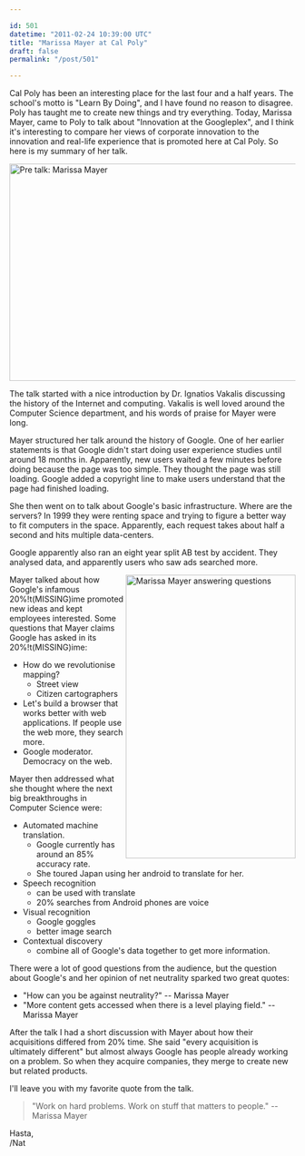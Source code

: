 ```yaml
---

id: 501
datetime: "2011-02-24 10:39:00 UTC"
title: "Marissa Mayer at Cal Poly"
draft: false
permalink: "/post/501"

---
```


Cal Poly has been an interesting place for the last four and a half years. The school's motto is "Learn By Doing", and I have found no reason to disagree. Poly has taught me to create new things and try everything. Today, Marissa Mayer, came to Poly to talk about "Innovation at the Googleplex", and I think it's interesting to compare her views of corporate innovation to the innovation and real\-life experience that is promoted here at Cal Poly. So here is my summary of her talk.

<a href="http://www.flickr.com/photos/icco/5473954479/" title="Pre talk: Marissa Mayer by Nat W, on Flickr"><img src="http://farm6.static.flickr.com/5095/5473954479\_69ee868a44\_z.jpg" width="640" height="383" alt="Pre talk: Marissa Mayer" /></a>

The talk started with a nice introduction by Dr. Ignatios Vakalis discussing the history of the Internet and computing. Vakalis is well loved around the Computer Science department, and his words of praise for Mayer were long.

Mayer structured her talk around the history of Google. One of her earlier statements is that Google didn't start doing user experience studies until around 18 months in. Apparently, new users waited a few minutes before doing because the page was too simple. They thought the page was still loading. Google added a copyright line to make users understand that the page had finished loading.

She then went on to talk about Google's basic infrastructure. Where are the servers? In 1999 they were renting space and trying to figure a better way to fit computers in the space. Apparently, each request takes about half a second and hits multiple data\-centers.

Google apparently also ran an eight year split AB test by accident. They analysed data, and apparently users who saw ads searched more.

<a href="http://www.flickr.com/photos/icco/5474720594/" title="Marissa Mayer answering questions by Nat W, on Flickr"><img src="http://farm6.static.flickr.com/5100/5474720594\_bd18c42f6a.jpg" width="299" height="500" alt="Marissa Mayer answering questions" align="right"/></a>

Mayer talked about how Google's infamous 20%\!t\(MISSING\)ime promoted new ideas and kept employees interested. Some questions that Mayer claims Google has asked in its 20%\!t\(MISSING\)ime:

* How do we revolutionise mapping?
   * Street view
   * Citizen cartographers
* Let's build a browser that works better with web applications. If people use the web more, they search more.
* Google moderator. Democracy on the web.

Mayer then addressed what she thought where the next big breakthroughs in Computer Science were:

* Automated machine translation.
   * Google currently has around an 85% accuracy rate.
   * She toured Japan using her android to translate for her.
* Speech recognition
   * can be used with translate
   * 20% searches from Android phones are voice
* Visual recognition
   * Google goggles
   * better image search
* Contextual discovery
   * combine all of Google's data together to get more information.

There were a lot of good questions from the audience, but the question about Google's and her opinion of net neutrality sparked two great quotes:

* "How can you be against neutrality?" \-\- Marissa Mayer
* "More content gets accessed when there is a level playing field." \-\- Marissa Mayer


After the talk I had a short discussion with Mayer about how their acquisitions differed from 20% time. She said "every acquisition is ultimately different" but almost always Google has people already working on a problem. So when they acquire companies, they merge to create new but related products.

I'll leave you with my favorite quote from the talk.

> "Work on hard problems. Work on stuff that matters to people." \-\- Marissa Mayer

Hasta,  
/Nat
